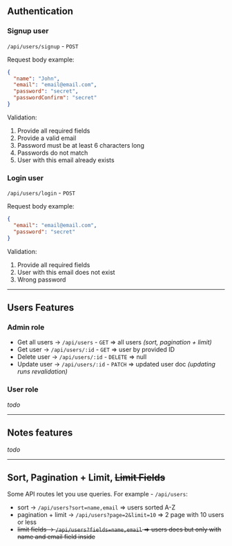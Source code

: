 ## Authentication

### Signup user

`/api/users/signup` - `POST`

Request body example:

```json
{
  "name": "John",
  "email": "email@email.com",
  "password": "secret",
  "passwordConfirm": "secret"
}
```

Validation:

1. Provide all required fields
2. Provide a valid email
3. Password must be at least 6 characters long
4. Passwords do not match
5. User with this email already exists

### Login user

`/api/users/login` - `POST`

Request body example:

```json
{
  "email": "email@email.com",
  "password": "secret"
}
```

Validation:

1. Provide all required fields
2. User with this email does not exist
3. Wrong password

---

## Users Features

### Admin role

- Get all users -> `/api/users` - `GET` => all users _(sort, pagination + limit)_
- Get user -> `/api/users/:id` - `GET` => user by provided ID
- Delete user -> `/api/users/:id` - `DELETE` => null
- Update user -> `/api/users/:id` - `PATCH` => updated user doc _(updating runs revalidation)_

### User role

_todo_

---

## Notes features

_todo_

---

## Sort, Pagination + Limit, ~~Limit Fields~~

Some API routes let you use queries. For example - `/api/users`:

- sort -> `/api/users?sort=name,email` => users sorted A-Z
- pagination + limit -> `/api/users?page=2&limit=10` => 2 page with 10 users or less
- ~~limit fields -> `/api/users?fields=name,email` => users docs but only with name and email field inside~~
